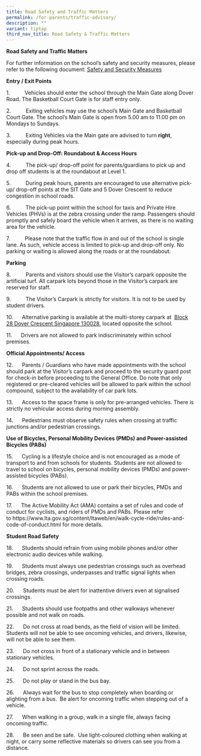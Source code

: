 ```yaml
---
title: Road Safety and Traffic Matters
permalink: /for-parents/traffic-advisory/
description: ""
variant: tiptap
third_nav_title: Road Safety & Traffic Matters
---
```

<p><strong>Road Safety and Traffic Matters</strong>
</p>
<p>For further information on the school’s safety and security measures,
please refer to the following document: <a href="https://sites.acsindep.edu.sg/Road%20Safety/Safety%20and%20Security%20Measures.pdf" rel="noopener nofollow" target="_blank">Safety and Security Measures</a>
</p>
<p><strong>Entry / Exit Points</strong>
</p>
<p>1.&nbsp;&nbsp;&nbsp;&nbsp;&nbsp;&nbsp;&nbsp;&nbsp;&nbsp; Vehicles should
enter the school through the Main Gate along Dover Road. The Basketball
Court Gate is for staff entry only.</p>
<p>2.&nbsp;&nbsp;&nbsp;&nbsp;&nbsp;&nbsp;&nbsp;&nbsp;&nbsp; Exiting vehicles
may use the school’s Main Gate and Basketball Court Gate. The school’s
Main Gate is open from 5.00 am to 11.00 pm on Mondays to Sundays.</p>
<p>3.&nbsp;&nbsp;&nbsp;&nbsp;&nbsp;&nbsp;&nbsp;&nbsp;&nbsp; Exiting Vehicles
via the Main gate are advised to turn&nbsp;<strong>right</strong>, especially
during peak hours.</p>
<p><strong>Pick-up and Drop-Off: Roundabout &amp; Access Hours</strong>
</p>
<p>4.&nbsp;&nbsp;&nbsp;&nbsp;&nbsp;&nbsp;&nbsp;&nbsp;&nbsp; The pick-up/
drop-off point for parents/guardians to pick up and drop off students is
at the roundabout at Level 1.</p>
<p>5.&nbsp;&nbsp;&nbsp;&nbsp;&nbsp;&nbsp;&nbsp;&nbsp;&nbsp; During peak hours,
parents are encouraged to use alternative pick-up/ drop-off points at the
SIT Gate and 5 Dover Crescent to reduce congestion in school roads.</p>
<p>6.&nbsp;&nbsp;&nbsp;&nbsp;&nbsp;&nbsp;&nbsp;&nbsp;&nbsp; The pick-up point
within the school for taxis and Private Hire Vehicles (PHVs) is at the
zebra crossing under the ramp. Passengers should promptly and safely board
the vehicle when it arrives, as there is no waiting area for the vehicle.</p>
<p>7.&nbsp;&nbsp;&nbsp;&nbsp;&nbsp;&nbsp;&nbsp;&nbsp;&nbsp; Please note that
the traffic flow in and out of the school is&nbsp;single lane. As such,
vehicle access is limited to pick-up and drop-off only. No parking or waiting
is allowed along the roads or at the roundabout.</p>
<p><strong>Parking</strong>
</p>
<p>8.&nbsp;&nbsp;&nbsp;&nbsp;&nbsp;&nbsp;&nbsp;&nbsp;&nbsp; Parents and visitors
should use the Visitor’s carpark opposite the artificial turf. All carpark
lots beyond those in the Visitor’s carpark are reserved for staff.</p>
<p>9.&nbsp;&nbsp;&nbsp;&nbsp;&nbsp;&nbsp;&nbsp;&nbsp;&nbsp; The Visitor’s
Carpark is strictly for visitors. It is not to be used by student drivers.</p>
<p>10.&nbsp;&nbsp;&nbsp;&nbsp;&nbsp; Alternative parking is available at
the multi-storey carpark at&nbsp;&nbsp;<a href="https://goo.gl/maps/ru7g3MjXRuD2" rel="noopener noreferrer nofollow" target="_blank">Block 28 Dover Crescent Singapore 130028</a>,
located opposite the school.</p>
<p>11.&nbsp;&nbsp;&nbsp;&nbsp;&nbsp; Drivers are not allowed to park indiscriminately
within school premises.</p>
<p><strong>Official Appointments/ Access</strong>
</p>
<p>12.&nbsp;&nbsp;&nbsp;&nbsp;&nbsp; Parents / Guardians who have made appointments
with the school should park at the Visitor’s carpark and proceed to the
security guard post for check-in before proceeding to the General Office.
Do note that only registered or pre-cleared vehicles will be allowed to
park within the school compound, subject to the availability of car park
lots.</p>
<p>13.&nbsp;&nbsp;&nbsp;&nbsp;&nbsp; Access to the space frame is only for
pre-arranged vehicles. There is strictly no vehicular access during morning
assembly.</p>
<p>14.&nbsp;&nbsp;&nbsp;&nbsp;&nbsp; Pedestrians must observe safety rules
when crossing at traffic junctions and/or pedestrian crossings.</p>
<p><strong>Use of&nbsp;Bicycles, Personal Mobility Devices (PMDs) and Power-assisted Bicycles (PABs)</strong>
</p>
<p>15.&nbsp;&nbsp;&nbsp;&nbsp;&nbsp; Cycling is a lifestyle choice and is
not encouraged as a mode of transport to and from schools for students.
Students are not allowed to travel to school on bicycles, personal mobility
devices (PMDs) and power-assisted bicycles (PABs).</p>
<p>16.&nbsp;&nbsp;&nbsp;&nbsp;&nbsp; Students are not allowed to use or park
their bicycles, PMDs and PABs within the school premises.</p>
<p>17.&nbsp;&nbsp;&nbsp;&nbsp;&nbsp; The Active Mobility Act (AMA) contains
a set of rules and code of conduct for cyclists, and riders of PMDs and
PABs. Please refer to&nbsp;<a rel="noopener noreferrer nofollow" target="_blank">https://www.lta.gov.sg/content/ltaweb/en/walk-cycle-ride/rules-and-code-of-conduct.html</a>&nbsp;for
more details.</p>
<p><strong>Student Road Safety</strong>
</p>
<p>18.&nbsp;&nbsp;&nbsp;&nbsp;&nbsp; Students should refrain from using mobile
phones and/or other electronic audio devices while walking.</p>
<p>19.&nbsp;&nbsp;&nbsp;&nbsp;&nbsp; Students must always use pedestrian
crossings&nbsp;such as overhead bridges, zebra crossings, underpasses and
traffic signal lights when crossing roads.</p>
<p>20.&nbsp;&nbsp;&nbsp;&nbsp;&nbsp; Students must be alert for inattentive
drivers even at signalised crossings.</p>
<p>21.&nbsp;&nbsp;&nbsp;&nbsp;&nbsp; Students should use footpaths and other
walkways whenever possible and not walk on roads.</p>
<p>22.&nbsp;&nbsp;&nbsp;&nbsp;&nbsp; Do not cross at road bends, as the field
of vision will be limited. Students will not be able to see oncoming vehicles,
and drivers, likewise, will not be able to see them.</p>
<p>23.&nbsp;&nbsp;&nbsp;&nbsp;&nbsp; Do not cross in front of a stationary
vehicle and in between stationary vehicles.</p>
<p>24.&nbsp;&nbsp;&nbsp;&nbsp;&nbsp; Do not sprint across the roads.</p>
<p>25.&nbsp;&nbsp;&nbsp;&nbsp;&nbsp; Do not play or stand in the bus bay.</p>
<p>26.&nbsp;&nbsp;&nbsp;&nbsp;&nbsp; Always wait for the bus to stop completely
when boarding or alighting from a bus. &nbsp;Be alert for oncoming traffic
when stepping out of a vehicle.</p>
<p>27.&nbsp;&nbsp;&nbsp;&nbsp;&nbsp; When walking in a group, walk in a single
file, always facing oncoming traffic.</p>
<p>28.&nbsp;&nbsp;&nbsp;&nbsp;&nbsp; Be seen and be safe. &nbsp;Use light-coloured
clothing when walking at night, or carry some reflective materials so drivers
can see you from a distance.&nbsp;</p>